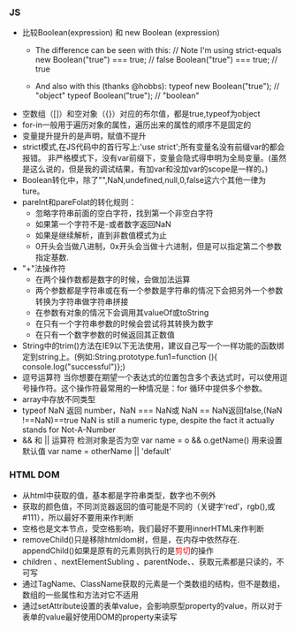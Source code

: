 ### JS
- 比较Boolean(expression) 和 new Boolean (expression)
    - The difference can be seen with this:
    // Note I'm using strict-equals
    new Boolean("true") === true; // false
    Boolean("true") === true; // true

    - And also with this (thanks @hobbs):
    typeof new Boolean("true"); // "object"
    typeof Boolean("true"); // "boolean"
- 空数组（[]）和空对象（{}）对应的布尔值，都是true,typeof为object
- for-in一般用于遍历对象的属性，遍历出来的属性的顺序不是固定的
- 变量提升提升的是声明，赋值不提升
- strict模式,在JS代码中的首行写上:'use strict';所有变量名没有前缀var的都会报错。
非严格模式下，没有var前缀下，变量会隐式得申明为全局变量。(虽然是这么说的，但是我的调试结果，有加var和没加var的scope是一样的。)
- Boolean转化中，除了"",NaN,undefined,null,0,false这六个其他一律为ture。
- pareInt和pareFolat的转化规则：
    - 忽略字符串前面的空白字符，找到第一个非空白字符
    - 如果第一个字符不是-或者数字返回NaN
    - 如果是继续解析，直到非数值模式为止
    - 0开头会当做八进制，0x开头会当做十六进制，但是可以指定第二个参数指定基数.
- "+"法操作符
    - 在两个操作数都是数字的时候，会做加法运算
    - 两个参数都是字符串或在有一个参数是字符串的情况下会把另外一个参数转换为字符串做字符串拼接
    - 在参数有对象的情况下会调用其valueOf或toString
    - 在只有一个字符串参数的时候会尝试将其转换为数字
    - 在只有一个数字参数的时候返回其正数值
- String中的trim()方法在IE9以下无法使用，建议自己写一个一样功能的函数绑定到string上。(例如:String.prototype.fun1=function (){ console.log("successful")};)
- 逗号运算符
    当你想要在期望一个表达式的位置包含多个表达式时，可以使用逗号操作符。这个操作符最常用的一种情况是：for 循环中提供多个参数。
- array中存放不同类型
- typeof NaN 返回 number，NaN === NaN或 NaN == NaN返回false,(NaN !==NaN)==true
    NaN is still a numeric type, despite the fact it actually stands for Not-A-Number 
- && 和 || 运算符
    检测对象是否为空 var name = o && o.getName()
    用来设置默认值 var name = otherName || 'default'



### HTML DOM
- 从html中获取的值，基本都是字符串类型，数字也不例外
- 获取的颜色值，不同浏览器返回的值可能是不同的（关键字‘red’，rgb(),或#111），所以最好不要用来作判断
- 空格也是文本节点，受空格影响，我们最好不要用innerHTML来作判断
-  removeChild()只是移除htmldom树，但是，在内存中依然存在. appendChild()如果是原有的元素则执行的是<font color='red'>剪切</font>的操作
- children 、nextElementSubling 、parentNode、、获取元素都是只读的，不可写
- 通过TagName、ClassName获取的元素是一个类数组的结构，但不是数组，数组的一些属性和方法对它不适用
- 通过setAttribute设置的表单value，会影响原型property的value，所以对于表单的value最好使用DOM的property来读写

